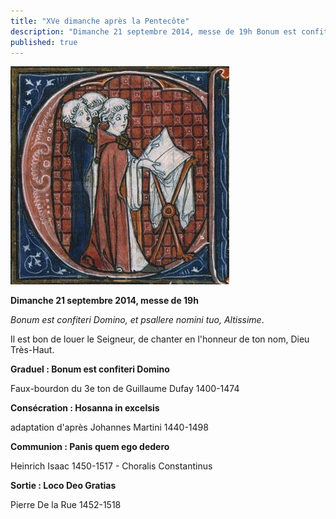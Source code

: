 ```yaml
---
title: "XVe dimanche après la Pentecôte"
description: "Dimanche 21 septembre 2014, messe de 19h Bonum est confiteri Domino, et psallere nomini tuo, Altissime. Il est bon de louer le Seigneur, de chanter en l'honneur de ton nom, Dieu Très-Haut. Graduel : Bonum est confiteri Domino Faux-bourdon du 3e ton de..."
published: true
---
```



![](/images/2014-09-21-im-22.jpg)

**Dimanche 21 septembre 2014, messe de 19h**

*Bonum est confiteri Domino, et psallere nomini tuo, Altissime*.

Il est bon de louer le Seigneur, de chanter en l'honneur de ton nom, Dieu Très-Haut.

**Graduel : Bonum est confiteri Domino**

Faux-bourdon du 3e ton de Guillaume Dufay 1400-1474

**Consécration : Hosanna in excelsis**

adaptation d'après Johannes Martini 1440-1498

**Communion : Panis quem ego dedero**

Heinrich Isaac 1450-1517 - Choralis Constantinus

**Sortie : Loco Deo Gratias**

Pierre De la Rue 1452-1518